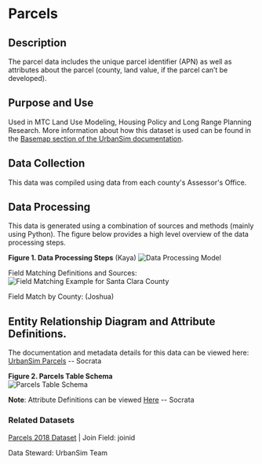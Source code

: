 # Parcels  

## Description  
The parcel data includes the unique parcel identifier (APN) as well as attributes about the parcel (county, land value, if the parcel can’t be developed).

## Purpose and Use   
Used in MTC Land Use Modeling, Housing Policy and Long Range Planning Research. More information about how this dataset is used can be found in the [Basemap section of the UrbanSim documentation](https://github.com/BayAreaMetro/petrale/blob/master/basemap/basemap_process.md).

## Data Collection  
This data was compiled using data from each county's Assessor's Office.

## Data Processing   
This data is generated using a combination of sources and methods (mainly using Python). The figure below provides a high level overview of the data processing steps.  

**Figure 1. Data Processing Steps**  (Kaya)
![Data Processing Model](https://www.lucidchart.com/publicSegments/view/90c19317-b784-414e-9cb6-ff9e55d154b5/image.png) 


Field Matching Definitions and Sources:
![Field Matching Example for Santa Clara County]()

Field Match by County: (Joshua)

## Entity Relationship Diagram and Attribute Definitions. 
The documentation and metadata details for this data can be viewed here: [UrbanSim Parcels]() -- Socrata  

**Figure 2. Parcels Table Schema**  
![Parcels Table Schema]()  


**Note**:
Attribute Definitions can be viewed [Here]() -- Socrata

### Related Datasets

[Parcels 2018 Dataset](https://mtc.data.socrata.com/Cadastral/Region-Parcels-2018-/fqea-xb6g) | Join Field: joinid


Data Steward: UrbanSim Team
